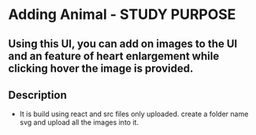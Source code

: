 # **Adding Animal - STUDY PURPOSE**
## Using this UI, you can add on images to the UI and an feature of heart enlargement while clicking hover the image is provided.

## Description
  - It is build using react and src files only uploaded. create a folder name svg and upload all the images into it.

